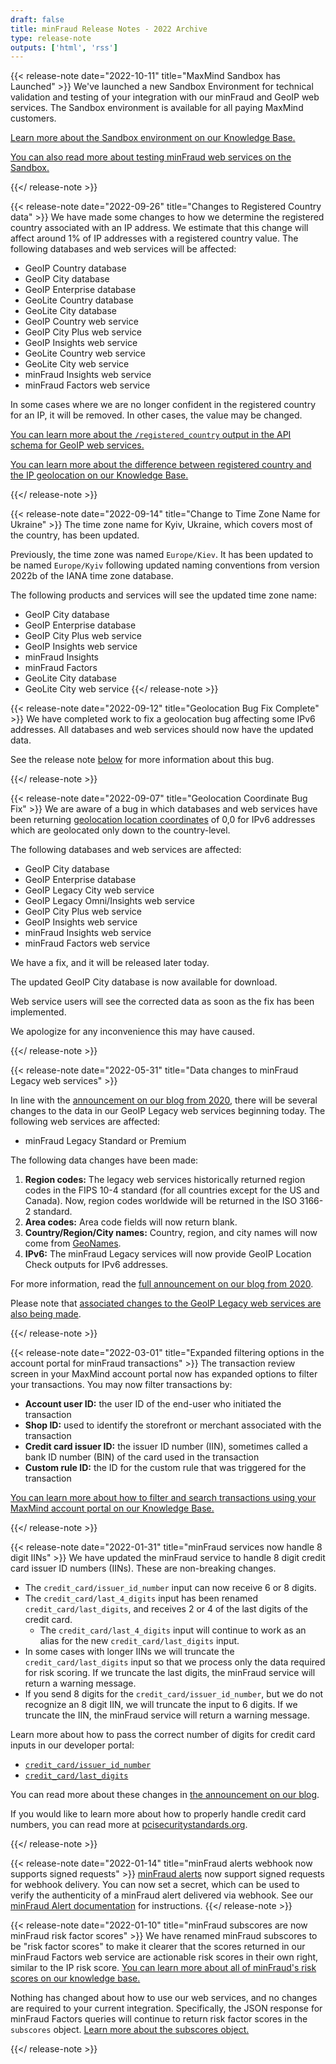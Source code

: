 ```yaml
---
draft: false
title: minFraud Release Notes - 2022 Archive
type: release-note
outputs: ['html', 'rss']
---
```


{{< release-note date="2022-10-11" title="MaxMind Sandbox has Launched" >}}
We've launched a new Sandbox Environment for technical validation and testing of
your integration with our minFraud and GeoIP web services. The Sandbox
environment is available for all paying MaxMind customers.

[Learn more about the Sandbox environment on our Knowledge Base.](https://support.maxmind.com/hc/en-us/sections/8603980533659-Sandbox-Environment)

[You can also read more about testing minFraud web services on the Sandbox.](/minfraud/sandbox-environment)

{{</ release-note >}}

{{< release-note date="2022-09-26" title="Changes to Registered Country data" >}}
We have made some changes to how we determine the registered country associated
with an IP address. We estimate that this change will affect around 1% of IP
addresses with a registered country value. The following databases and web
services will be affected:

- GeoIP Country database
- GeoIP City database
- GeoIP Enterprise database
- GeoLite Country database
- GeoLite City database
- GeoIP Country web service
- GeoIP City Plus web service
- GeoIP Insights web service
- GeoLite Country web service
- GeoLite City web service
- minFraud Insights web service
- minFraud Factors web service

In some cases where we are no longer confident in the registered country for an
IP, it will be removed. In other cases, the value may be changed.

[You can learn more about the `/registered_country` output in the API schema for GeoIP web services.](/geoip/docs/web-services/responses#schema--response--registered-country)

[You can learn more about the difference between registered country and the IP geolocation on our Knowledge Base.](https://support.maxmind.com/hc/en-us/articles/4414762983195-Country-level-and-City-level-Geolocation)

{{</ release-note >}}

{{< release-note date="2022-09-14" title="Change to Time Zone Name for Ukraine" >}}
The time zone name for Kyiv, Ukraine, which covers most of the country, has been
updated.

Previously, the time zone was named `Europe/Kiev`. It has been updated to be
named `Europe/Kyiv` following updated naming conventions from version 2022b of
the IANA time zone database.

The following products and services will see the updated time zone name:

- GeoIP City database
- GeoIP Enterprise database
- GeoIP City Plus web service
- GeoIP Insights web service
- minFraud Insights
- minFraud Factors
- GeoLite City database
- GeoLite City web service {{</ release-note >}}

{{< release-note date="2022-09-12" title="Geolocation Bug Fix Complete" >}} We
have completed work to fix a geolocation bug affecting some IPv6 addresses. All
databases and web services should now have the updated data.

See the release note [below](#geolocation-coordinate-bug-fix) for more
information about this bug.

{{</ release-note >}}

{{< release-note date="2022-09-07" title="Geolocation Coordinate Bug Fix" >}} We
are aware of a bug in which databases and web services have been returning
[geolocation location coordinates](https://support.maxmind.com/hc/en-us/articles/4414877149467-IP-Geolocation-Data#h_01FRRHZZP6RAYSNZTYE4MQ3MWY)
of 0,0 for IPv6 addresses which are geolocated only down to the country-level.

The following databases and web services are affected:

- GeoIP City database
- GeoIP Enterprise database
- GeoIP Legacy City web service
- GeoIP Legacy Omni/Insights web service
- GeoIP City Plus web service
- GeoIP Insights web service
- minFraud Insights web service
- minFraud Factors web service

We have a fix, and it will be released later today.

The updated GeoIP City database is now available for download.

Web service users will see the corrected data as soon as the fix has been
implemented.

We apologize for any inconvenience this may have caused.

{{</ release-note >}}

{{< release-note date="2022-05-31" title="Data changes to minFraud Legacy web services" >}}

In line with the
[announcement on our blog from 2020](https://blog.maxmind.com/2020/06/data-changes-to-geoip-legacy-and-minfraud-legacy-web-services-in-may-2022/),
there will be several changes to the data in our GeoIP Legacy web services
beginning today. The following web services are affected:

- minFraud Legacy Standard or Premium

The following data changes have been made:

1. **Region codes:** The legacy web services historically returned region codes
   in the FIPS 10-4 standard (for all countries except for the US and Canada).
   Now, region codes worldwide will be returned in the ISO 3166-2 standard.
1. **Area codes:** Area code fields will now return blank.
1. **Country/Region/City names:** Country, region, and city names will now come
   from [GeoNames](https://www.geonames.org/).
1. **IPv6:** The minFraud Legacy services will now provide GeoIP Location Check
   outputs for IPv6 addresses.

For more information, read the
[full announcement on our blog from 2020](https://blog.maxmind.com/2020/06/data-changes-to-geoip-legacy-and-minfraud-legacy-web-services-in-may-2022/).

Please note that
[associated changes to the GeoIP Legacy web services are also being made](/geoip/release-notes/2022/#data-changes-to-geoip-legacy-web-services).

{{</ release-note >}}

{{< release-note date="2022-03-01" title="Expanded filtering options in the account portal for minFraud transactions" >}}
The transaction review screen in your MaxMind account portal now has expanded
options to filter your transactions. You may now filter transactions by:

- **Account user ID:** the user ID of the end-user who initiated the transaction
- **Shop ID:** used to identify the storefront or merchant associated with the
  transaction
- **Credit card issuer ID:** the issuer ID number (IIN), sometimes called a bank
  ID number (BIN) of the card used in the transaction
- **Custom rule ID:** the ID for the custom rule that was triggered for the
  transaction

[You can learn more about how to filter and search transactions using your MaxMind account portal on our Knowledge Base.](https://support.maxmind.com/hc/en-us/articles/4408755037851-Search-the-Log-of-my-minFraud-Transactions)

{{</ release-note >}}

{{< release-note date="2022-01-31" title="minFraud services now handle 8 digit IINs" >}}
We have updated the minFraud service to handle 8 digit credit card issuer ID
numbers (IINs). These are non-breaking changes.

- The `credit_card/issuer_id_number` input can now receive 6 or 8 digits.
- The `credit_card/last_4_digits` input has been renamed
  `credit_card/last_digits`, and receives 2 or 4 of the last digits of the
  credit card.
  - The `credit_card/last_4_digits` input will continue to work as an alias for
    the new `credit_card/last_digits` input.
- In some cases with longer IINs we will truncate the `credit_card/last_digits`
  input so that we process only the data required for risk scoring. If we
  truncate the last digits, the minFraud service will return a warning message.
- If you send 8 digits for the `credit_card/issuer_id_number`, but we do not
  recognize an 8 digit IIN, we will truncate the input to 6 digits. If we
  truncate the IIN, the minFraud service will return a warning message.

Learn more about how to pass the correct number of digits for credit card inputs
in our developer portal:

- [`credit_card/issuer_id_number`](/minfraud/api-documentation/requests#schema--request--credit-card__issuer_id_number)
- [`credit_card/last_digits`](/minfraud/api-documentation/requests#schema--request--credit-card__last_digits)

You can read more about these changes in
[the announcement on our blog](https://blog.maxmind.com/2022/01/minfraud-now-supports-8-digit-iins/).

If you would like to learn more about how to properly handle credit card
numbers, you can read more at
[pcisecuritystandards.org](https://pcisecuritystandards.org).

{{</ release-note >}}

{{< release-note date="2022-01-14" title="minFraud alerts webhook now supports signed requests" >}}
[minFraud alerts](/minfraud/alerts) now support signed requests for webhook
delivery. You can now set a secret, which can be used to verify the authenticity
of a minFraud alert delivered via webhook. See our
[minFraud Alert documentation](/minfraud/alerts#signed-requests) for
instructions. {{</ release-note >}}

{{< release-note date="2022-01-10" title="minFraud subscores are now minFraud risk factor scores" >}}
We have renamed minFraud subscores to be "risk factor scores" to make it clearer
that the scores returned in our minFraud Factors web service are actionable risk
scores in their own right, similar to the IP risk score.
[You can learn more about all of minFraud's risk scores on our knowledge base.](https://support.maxmind.com/hc/en-us/articles/4408225354907-Risk-Scores)

Nothing has changed about how to use our web services, and no changes are
required to your current integration. Specifically, the JSON response for
minFraud Factors queries will continue to return risk factor scores in the
`subscores` object.
[Learn more about the subscores object.](/minfraud/api-documentation/responses#schema--response--subscores)

{{</ release-note >}}
